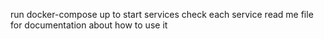 run docker-compose up to start services
check each service read me file for documentation about how to use it

